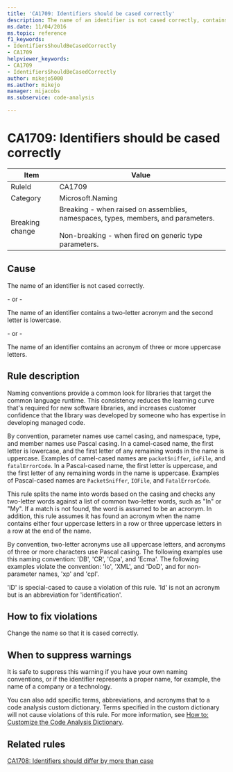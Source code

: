 ```yaml
---
title: 'CA1709: Identifiers should be cased correctly'
description: The name of an identifier is not cased correctly, contains a two-letter acronym and the second letter is lowercase, or contains an acronym of three or more uppercase letters.
ms.date: 11/04/2016
ms.topic: reference
f1_keywords:
- IdentifiersShouldBeCasedCorrectly
- CA1709
helpviewer_keywords:
- CA1709
- IdentifiersShouldBeCasedCorrectly
author: mikejo5000
ms.author: mikejo
manager: mijacobs
ms.subservice: code-analysis

---
```


# CA1709: Identifiers should be cased correctly

|Item|Value|
|-|-|
|RuleId|CA1709|
|Category|Microsoft.Naming|
|Breaking change|Breaking - when raised on assemblies, namespaces, types, members, and parameters.<br /><br /> Non-breaking - when fired on generic type parameters.|

## Cause

The name of an identifier is not cased correctly.

\- or -

The name of an identifier contains a two-letter acronym and the second letter is lowercase.

\- or -

The name of an identifier contains an acronym of three or more uppercase letters.

## Rule description

Naming conventions provide a common look for libraries that target the common language runtime. This consistency reduces the learning curve that's required for new software libraries, and increases customer confidence that the library was developed by someone who has expertise in developing managed code.

By convention, parameter names use camel casing, and namespace, type, and member names use Pascal casing. In a camel-cased name, the first letter is lowercase, and the first letter of any remaining words in the name is uppercase. Examples of camel-cased names are `packetSniffer`, `ioFile`, and `fatalErrorCode`. In a Pascal-cased name, the first letter is uppercase, and the first letter of any remaining words in the name is uppercase. Examples of Pascal-cased names are `PacketSniffer`, `IOFile`, and `FatalErrorCode`.

This rule splits the name into words based on the casing and checks any two-letter words against a list of common two-letter words, such as "In" or "My". If a match is not found, the word is assumed to be an acronym. In addition, this rule assumes it has found an acronym when the name contains either four uppercase letters in a row or three uppercase letters in a row at the end of the name.

By convention, two-letter acronyms use all uppercase letters, and acronyms of three or more characters use Pascal casing. The following examples use this naming convention: 'DB', 'CR', 'Cpa', and 'Ecma'. The following examples violate the convention: 'Io', 'XML', and 'DoD', and for non-parameter names, 'xp' and 'cpl'.

'ID' is special-cased to cause a violation of this rule. 'Id' is not an acronym but is an abbreviation for 'identification'.

## How to fix violations

Change the name so that it is cased correctly.

## When to suppress warnings

It is safe to suppress this warning if you have your own naming conventions, or if the identifier represents a proper name, for example, the name of a company or a technology.

You can also add specific terms, abbreviations, and acronyms that to a code analysis custom dictionary. Terms specified in the custom dictionary will not cause violations of this rule. For more information, see [How to: Customize the Code Analysis Dictionary](../code-quality/how-to-customize-the-code-analysis-dictionary.md).

## Related rules

[CA1708: Identifiers should differ by more than case](/dotnet/fundamentals/code-analysis/quality-rules/ca1708)
